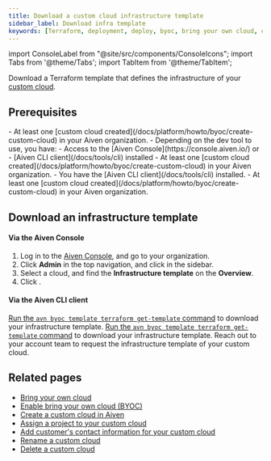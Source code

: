 ```yaml
---
title: Download a custom cloud infrastructure template
sidebar_label: Download infra template
keywords: [Terraform, deployment, deploy, byoc, bring your own cloud, custom cloud]
---
```


import ConsoleLabel from "@site/src/components/ConsoleIcons";
import Tabs from '@theme/Tabs';
import TabItem from '@theme/TabItem';

Download a Terraform template that defines the infrastructure of your [custom cloud](/docs/platform/concepts/byoc).

## Prerequisites

<Tabs groupId="group1">
<TabItem value="1" label="AWS" default>
-   At least one
    [custom cloud created](/docs/platform/howto/byoc/create-custom-cloud) in your Aiven
    organization.
-   Depending on the dev tool to use, you have:
    - Access to the [Aiven Console](https://console.aiven.io/) or
    - [Aiven CLI client](/docs/tools/cli) installed
</TabItem>
<TabItem value="2" label="GCP">
-   At least one
    [custom cloud created](/docs/platform/howto/byoc/create-custom-cloud) in your Aiven
    organization.
-   You have the [Aiven CLI client](/docs/tools/cli) installed.
</TabItem>
<TabItem value="3" label="Azure & OCI">
-   At least one
    [custom cloud created](/docs/platform/howto/byoc/create-custom-cloud) in your Aiven
    organization.
</TabItem>
</Tabs>

## Download an infrastructure template

<Tabs groupId="group1">
<TabItem value="1" label="AWS" default>

#### Via the Aiven Console

1.  Log in to the [Aiven Console](https://console.aiven.io/), and go to your organization.
1.  Click **Admin** in the top navigation, and click <ConsoleLabel name="bringyourowncloud"/>
    in the sidebar.
1.  Select a cloud, and find the **Infrastructure template** on the **Overview**.
1.  Click <ConsoleLabel name="download"/>.

#### Via the Aiven CLI client

[Run the `avn byoc template terraform get-template` command](/docs/tools/cli/byoc#avn-byoc-template-terraform-get-template)
to download your infrastructure template.
</TabItem>
<TabItem value="2" label="GCP">
[Run the `avn byoc template terraform get-template` command](/docs/tools/cli/byoc#avn-byoc-template-terraform-get-template)
to download your infrastructure template.
</TabItem>
<TabItem value="3" label="Azure & OCI">
Reach out to your account team to request the infrastructure template of your custom cloud.
</TabItem>
</Tabs>

## Related pages

-   [Bring your own cloud](/docs/platform/concepts/byoc)
-   [Enable bring your own cloud (BYOC)](/docs/platform/howto/byoc/enable-byoc)
-   [Create a custom cloud in Aiven](/docs/platform/howto/byoc/create-custom-cloud)
-   [Assign a project to your custom cloud](/docs/platform/howto/byoc/assign-project-custom-cloud)
-   [Add customer's contact information for your custom cloud](/docs/platform/howto/byoc/add-customer-info-custom-cloud)
-   [Rename a custom cloud](/docs/platform/howto/byoc/rename-custom-cloud)
-   [Delete a custom cloud](/docs/platform/howto/byoc/delete-custom-cloud)
